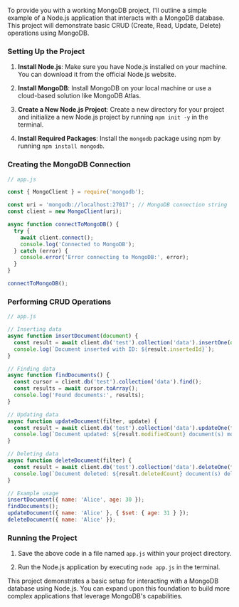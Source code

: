 To provide you with a working MongoDB project, I'll outline a simple example of a Node.js application that interacts with a MongoDB database. This project will demonstrate basic CRUD (Create, Read, Update, Delete) operations using MongoDB.

### Setting Up the Project

1. **Install Node.js**: Make sure you have Node.js installed on your machine. You can download it from the official Node.js website.

2. **Install MongoDB**: Install MongoDB on your local machine or use a cloud-based solution like MongoDB Atlas.

3. **Create a New Node.js Project**: Create a new directory for your project and initialize a new Node.js project by running `npm init -y` in the terminal.

4. **Install Required Packages**: Install the `mongodb` package using npm by running `npm install mongodb`.

### Creating the MongoDB Connection

```javascript
// app.js

const { MongoClient } = require('mongodb');

const uri = 'mongodb://localhost:27017'; // MongoDB connection string
const client = new MongoClient(uri);

async function connectToMongoDB() {
  try {
    await client.connect();
    console.log('Connected to MongoDB');
  } catch (error) {
    console.error('Error connecting to MongoDB:', error);
  }
}

connectToMongoDB();
```

### Performing CRUD Operations

```javascript
// app.js

// Inserting data
async function insertDocument(document) {
  const result = await client.db('test').collection('data').insertOne(document);
  console.log(`Document inserted with ID: ${result.insertedId}`);
}

// Finding data
async function findDocuments() {
  const cursor = client.db('test').collection('data').find();
  const results = await cursor.toArray();
  console.log('Found documents:', results);
}

// Updating data
async function updateDocument(filter, update) {
  const result = await client.db('test').collection('data').updateOne(filter, update);
  console.log(`Document updated: ${result.modifiedCount} document(s) modified`);
}

// Deleting data
async function deleteDocument(filter) {
  const result = await client.db('test').collection('data').deleteOne(filter);
  console.log(`Document deleted: ${result.deletedCount} document(s) deleted`);
}

// Example usage
insertDocument({ name: 'Alice', age: 30 });
findDocuments();
updateDocument({ name: 'Alice' }, { $set: { age: 31 } });
deleteDocument({ name: 'Alice' });
```

### Running the Project

1. Save the above code in a file named `app.js` within your project directory.

2. Run the Node.js application by executing `node app.js` in the terminal.

This project demonstrates a basic setup for interacting with a MongoDB database using Node.js. You can expand upon this foundation to build more complex applications that leverage MongoDB's capabilities.